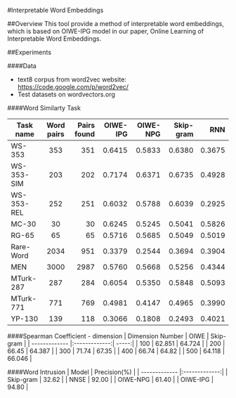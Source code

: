#Interpretable Word Embeddings

##Overview
This tool provide a method of interpretable word embeddings, which is based on OIWE-IPG model in our paper, Online Learning of Interpretable Word Embeddings.

##Experiments

####Data
* text8 corpus from word2vec website: https://code.google.com/p/word2vec/
* Test datasets on wordvectors.org


####Word Similarty Task

| Task name     | Word pairs    | Pairs found  | OIWE-IPG | OIWE-NPG | Skip-gram | RNN |
| ------------- |:-------------:| -----:| ------:| ----------:| ----------:| ----------:|
| WS-353        | 353 | 351 | 0.6415 | 0.5833 | 0.6380 | 0.3675 |
| WS-353-SIM    | 203 | 202 | 0.7174 | 0.6371 | 0.6735 | 0.4928 |
| WS-353-REL    | 252 | 251 | 0.6032 | 0.5788 | 0.6039 | 0.2925 |
| MC-30         | 30 | 30 | 0.6245 | 0.5245 | 0.5041 | 0.5826 |
| RG-65        | 65 | 65 | 0.5716 | 0.5685 | 0.5049 | 0.5019 |
| Rare-Word        | 2034 | 951 | 0.3379 | 0.2544 | 0.3694 | 0.3904 |
| MEN        | 3000 | 2987 | 0.5760 | 0.5668 | 0.5256 | 0.4344 |
| MTurk-287        | 287 | 284 | 0.6054 | 0.5350 | 0.5848 | 0.5093 |
| MTurk-771        | 771 | 769 | 0.4981 | 0.4147 | 0.4965 | 0.3990 |
| YP-130        | 139 | 118 | 0.3066 | 0.1808 | 0.2493 | 0.4021 |


####Spearman Coefficient - dimension
| Dimension Number        | OIWE           | Skip-gram  |
| ------------- |:-------------:| -----:|
| 100      | 62.851 | 64.724 |
| 200      | 66.45  | 64.387 |
| 300      | 71.74  | 67.35  |
| 400      | 66.74  | 64.82  |
| 500      | 64.118 | 66.046 |

####Word Intrusion
| Model         | Precision(%)  |
| ------------- |:-------------:|
| Skip-gram     | 32.62         |
| NNSE          | 92.00         |
| OIWE-NPG      | 61.40         |
| OIWE-IPG      | 94.80         |

